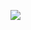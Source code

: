 <!--
id: 4932697974
link: http://jreed91.tumblr.com/post/4932697974/love-these-lines
slug: love-these-lines
date: Mon Apr 25 2011 13:49:23 GMT-0500 (CDT)
publish: 2011-04-025
tags: 
title: love these lines
-->


![](http://24.media.tumblr.com/tumblr_lk7d0dVRsb1qewcdko1_1280.jpg)

